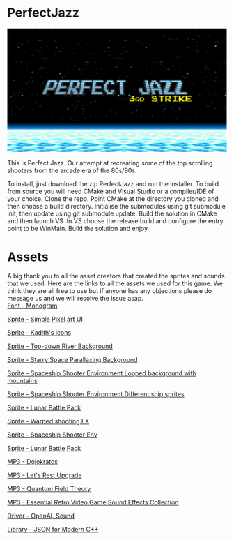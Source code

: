 # PerfectJazz
![alt text](https://github.com/MorbidCuriosity84/PerfectJazz/blob/main/PerfectJazz.png?raw=true)

This is Perfect Jazz. Our attempt at recreating some of the top scrolling shooters from the arcade era of the 80s/90s. 

To install, just download the zip PerfectJazz and run the installer. To build from source you will need CMake and Visual Studio or a compiler/IDE of your choice. Clone the repo. Point CMake at the directory you cloned and then choose a build directory. Initialise the submodules using git submodule init, then update using git submodule update. Build the solution in CMake and then launch VS. In VS choose the release build and configure the entry point to be WinMain. Build the solution and enjoy.


# Assets
A big thank you to all the asset creators that created the sprites and sounds that we used. Here are the links to all the assets we used for this game. We think they are all free to use but if anyone has any objections please do message us and we will resolve the issue asap.  
[Font - Monogram](https://datagoblin.itch.io/monogram?download)

[Sprite - Simple Pixel art UI](https://kobliznik.itch.io/pixel-ui-pack)

[Sprite - Kadith's icons](https://kadith.itch.io/kadiths-free-icons)

[Sprite - Top-down River Background](https://ansimuz.itch.io/top-down-river-environment)

[Sprite - Starry Space Parallaxing Background](https://enjl.itch.io/background-starry-space)

[Sprite - Spaceship Shooter Environment    Looped background with mountains](https://ansimuz.itch.io/spaceship-shooter-environment)

[Sprite - Spaceship Shooter Environment    Different ship sprites](https://ansimuz.itch.io/spaceship-shooter-environment)

[Sprite - Lunar Battle Pack](https://mattwalkden.itch.io/lunar-battle-pack)

[Sprite - Warped shooting FX](https://opengameart.org/comment/50873)

[Sprite - Spaceship Shooter Env](https://ansimuz.itch.io/warped-shooting-fx)

[Sprite - Lunar Battle Pack](https://mattwalkden.itch.io/lunar-battle-pack)

[MP3 - Dojokratos ](https://freemusicarchive.org/music/sawsquarenoise/dojokratos)

[MP3 - Let's Rest    Upgrade ](https://freemusicarchive.org/music/sawsquarenoise/RottenMage_SpaceJacked/RottenMage_SpaceJacked_OST_07)

[MP3 - Quantum Field Theory](https://archive.org/details/Collider/01_chud011_-_quantum_field_theory.flac)

[MP3 - Essential Retro Video Game Sound Effects Collection](https://opengameart.org/content/512-sound-effects-8-bit-style)

[Driver - OpenAL Sound](http://openal-soft.org/)

[Library - JSON for Modern C++](https://github.com/nlohmann/json)

